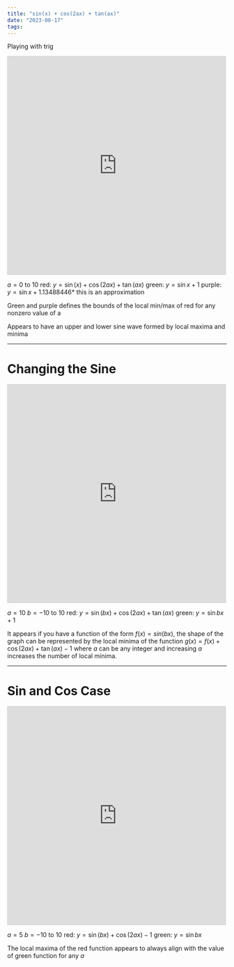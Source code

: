 ```yaml
---
title: "sin(x) + cos(2ax) + tan(ax)"
date: "2023-08-17"
tags:
---
```


Playing with trig

<div>
<iframe src="https://www.desmos.com/calculator/5af01bs3vh?embed" width="500" height="500" style="border: 1px solid #ccc" frameborder=0></iframe>
</div>

$a=0$ to $10$
red: $y=\sin\left(x\right)+\cos\left(2ax\right)+\tan\left(ax\right)$
green: $y=\sin x+1$
purple: $y = \sin x+1.13488446$\* this is an approximation

Green and purple defines the bounds of the local min/max of red for any nonzero value of a

Appears to have an upper and lower sine wave formed by local maxima and minima

---

# Changing the Sine

<div>
<iframe src="https://www.desmos.com/calculator/ufjimjktil?embed" width="500" height="500" style="border: 1px solid #ccc" frameborder=0></iframe>
</div>

$a=10$
$b=-10$ to $10$
red: $y=\sin\left(bx\right)+\cos\left(2ax\right)+\tan\left(ax\right)$
green: $y=\sin bx+1$

It appears if you have a function of the form $f(x) = sin(bx)$, the shape of the graph can be represented by the local minima of the function $g(x)=f(x)+\cos(2ax)+\tan(ax)-1$ where $a$ can be any integer and increasing $a$ increases the number of local minima.

---

# Sin and Cos Case

<div>
<iframe src="https://www.desmos.com/calculator/hgayc6p0wg?embed" width="500" height="500" style="border: 1px solid #ccc" frameborder=0></iframe>
</div>

$a=5$
$b=-10$ to $10$
red: $y=\sin\left(bx\right)+\cos\left(2ax\right)-1$
green: $y=\sin bx$

The local maxima of the red function appears to always align with the value of green function for any $a$
